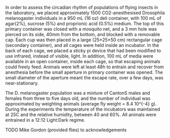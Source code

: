 In order to assess the circadian rhythm of populations of flying insects in the laboratory, 
we placed approximately 1500 CO2-anesthesised Drosophila melanogaster individuals in a 950 mL (16 oz) deli container, 
with 100 mL of agar(2%), sucrose (5%) and proprionic acid (0.5%) medium. 
The top of this primary container was closed with a mosquito net, and a 3 mm hole was pierced on its side,
40mm from the bottom, and blocked with a removable cap. 
Each cup was then placed in a large (25×25×50 cm) rectangular cage (secondary container), and all cages were held inside an incubator. 
In the back of each cage, we placed a sticky pi device that had been modified to use infrared, instead of visible, light.
In addition, 100 mL of media were available in an open container, inside each cage, so that escaping animals could freely feed. 
Animals were left at least 48h to entrain and recover from anesthesia before the small aperture in primary container was opened.
The small diameter of the aperture meant the escape rate, over a few days, was near-stationary.


The D. melanogaster population was a mixture of CantonS males and females from three to five days old, and the number of individual was 
approximated by weighting animals (average fly weight = 8.4 10^{-4} g).
During the experiments the temperature of the incubators was maintained at 25C and the relative humidity, between 40 and 60%. 
All animals were entrained in a 12:12 Light:Dark regime. 

TODO Mike Gordon (provided flies) to acknowledgements